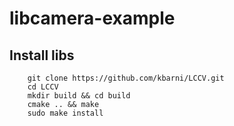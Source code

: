 # libcamera-example

## Install libs
```
    git clone https://github.com/kbarni/LCCV.git
    cd LCCV
    mkdir build && cd build
    cmake .. && make
    sudo make install
```
